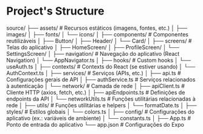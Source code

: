 # Project's Structure

source/
├── assets/                # Recursos estáticos (imagens, fontes, etc.)
│   ├── images/
│   ├── fonts/
│   └── icons/
│
├── components/            # Componentes reutilizáveis
│   ├── Button/
│   ├── Header/
│   └── Card/
│
├── screens/               # Telas do aplicativo
│   ├── HomeScreen/
│   ├── ProfileScreen/
│   └── SettingsScreen/
│
├── navigation/            # Navegação do aplicativo (React Navigation)
│   └── AppNavigator.ts
│
├── hooks/                 # Custom hooks
│   └── useAuth.ts
│
├── contexts/              # Contexts do React (se estiver usando)
│   └── AuthContext.ts
│
├── services/              # Serviços (APIs, etc.)
│   ├── api.ts             # Configurações gerais de API
│   ├── authService.ts     # Serviços relacionados à autenticação
│   └── network/           # Camada de rede
│       ├── apiClient.ts   # Cliente HTTP (axios, fetch, etc.)
│       ├── apiEndpoints.ts # Definições de endpoints da API
│       └── networkUtils.ts # Funções utilitárias relacionadas à rede
│
├── utils/                 # Funções utilitárias e helpers
│   └── formatDate.ts
│
├── styles/                # Estilos globais
│   └── colors.ts
│
├── config/                # Configurações do aplicativo (ex.: variáveis de ambiente)
│   └── constants.ts
│
├── App.ts                 # Ponto de entrada do aplicativo
└── app.json               # Configurações do Expo

